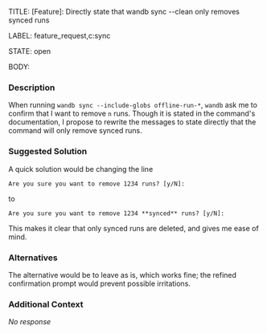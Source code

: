 TITLE:
[Feature]: Directly state that wandb sync --clean only removes synced runs

LABEL:
feature_request,c:sync

STATE:
open

BODY:
### Description

When running `wandb sync --include-globs offline-run-*`, `wandb` ask me to confirm that I want to remove `n` runs.
Though it is stated in the command's documentation, I propose to rewrite the messages to state directly that the command will only remove synced runs.

### Suggested Solution

A quick solution would be changing the line

`Are you sure you want to remove 1234 runs? [y/N]:`

to

`Are you sure you want to remove 1234 **synced** runs? [y/N]:`

This makes it clear that only synced runs are deleted, and gives me ease of mind.

### Alternatives

The alternative would be to leave as is, which works fine; the refined confirmation prompt would prevent possible irritations.

### Additional Context

_No response_


